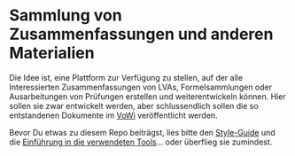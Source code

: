 # Sammlung von Zusammenfassungen und anderen Materialien

Die Idee ist, eine Plattform zur Verfügung zu stellen, auf der alle Interessierten Zusammenfassungen von LVAs, Formelsammlungen oder Ausarbeitungen von Prüfungen erstellen und weiterentwickeln können. Hier sollen sie zwar 
entwickelt werden, aber schlussendlich sollen die so entstandenen Dokumente im [VoWi](https://vowi.fsinf.at/wiki/TU_Wien/Informatik) veröffentlicht werden.

Bevor Du etwas zu diesem Repo beiträgst, lies bitte den [Style-Guide](./STYLEGUIDE.md) und die [Einführung in die verwendeten Tools](./TOOLS.md)... oder überflieg sie zumindest.
